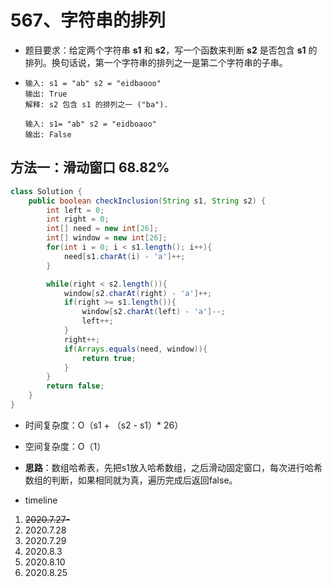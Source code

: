 # 567、字符串的排列

- 题目要求：给定两个字符串 **s1** 和 **s2**，写一个函数来判断 **s2** 是否包含 **s1** 的排列。换句话说，第一个字符串的排列之一是第二个字符串的子串。

- ```
  输入: s1 = "ab" s2 = "eidbaooo"
  输出: True
  解释: s2 包含 s1 的排列之一 ("ba").
  
  输入: s1= "ab" s2 = "eidboaoo"
  输出: False
  ```



## 方法一：滑动窗口 68.82%

```java
class Solution {
    public boolean checkInclusion(String s1, String s2) {
        int left = 0;
        int right = 0;
        int[] need = new int[26];
        int[] window = new int[26];
        for(int i = 0; i < s1.length(); i++){
            need[s1.charAt(i) - 'a']++;
        }

        while(right < s2.length()){
            window[s2.charAt(right) - 'a']++;
            if(right >= s1.length()){
                window[s2.charAt(left) - 'a']--;
                left++;
            }
            right++;
            if(Arrays.equals(need, window)){
                return true;
            }
        }
        return false;
    }
}
```

- 时间复杂度：O（s1 + （s2 - s1）* 26）
- 空间复杂度：O（1）
- **思路**：数组哈希表，先把s1放入哈希数组，之后滑动固定窗口，每次进行哈希数组的判断，如果相同就为真，遍历完成后返回false。



- timeline

1. ~~2020.7.27-~~
2. 2020.7.28
3. 2020.7.29
4. 2020.8.3
5. 2020.8.10
6. 2020.8.25